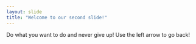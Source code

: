 ```yaml
---
layout: slide
title: "Welcome to our second slide!"
---
```

Do what you want to do and never give up!
Use the left arrow to go back!
